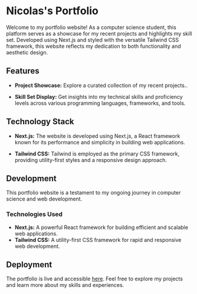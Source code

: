 # Nicolas's Portfolio

Welcome to my portfolio website! As a computer science student, this platform serves as a showcase for my recent projects and highlights my skill set. Developed using Next.js and styled with the versatile Tailwind CSS framework, this website reflects my dedication to both functionality and aesthetic design.

## Features

- **Project Showcase:** Explore a curated collection of my recent projects..

- **Skill Set Display:** Get insights into my technical skills and proficiency levels across various programming languages, frameworks, and tools.

## Technology Stack

- **Next.js:** The website is developed using Next.js, a React framework known for its performance and simplicity in building web applications.

- **Tailwind CSS:** Tailwind is employed as the primary CSS framework, providing utility-first styles and a responsive design approach.

## Development

This portfolio website is a testament to my ongoing journey in computer science and web development.

### Technologies Used

- **Next.js:** A powerful React framework for building efficient and scalable web applications.
- **Tailwind CSS:** A utility-first CSS framework for rapid and responsive web development.

## Deployment

The portfolio is live and accessible [here](#insert-link). Feel free to explore my projects and learn more about my skills and experiences.
